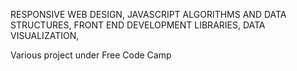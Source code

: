 RESPONSIVE WEB DESIGN,
JAVASCRIPT ALGORITHMS AND DATA STRUCTURES,
FRONT END DEVELOPMENT LIBRARIES,
DATA VISUALIZATION,

Various project under Free Code Camp
